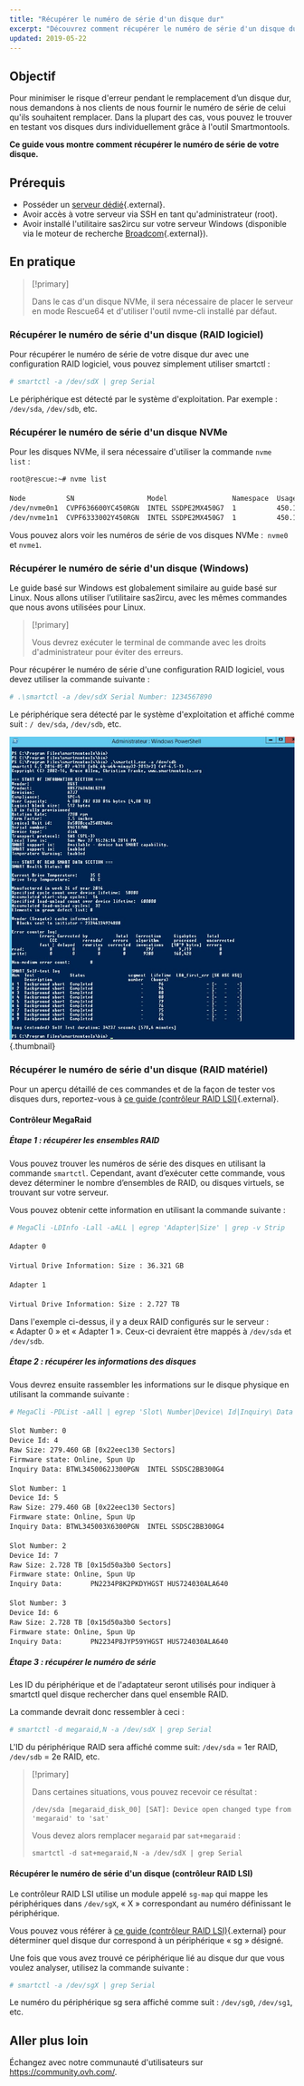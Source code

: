 ```yaml
---
title: "Récupérer le numéro de série d'un disque dur"
excerpt: "Découvrez comment récupérer le numéro de série d'un disque dur pour remplacer celui-ci"
updated: 2019-05-22
---
```


## Objectif

Pour minimiser le risque d'erreur pendant le remplacement d’un disque dur, nous demandons à nos clients de nous fournir le numéro de série de celui qu'ils souhaitent remplacer. Dans la plupart des cas, vous pouvez le trouver en testant vos disques durs individuellement grâce à l'outil Smartmontools.

**Ce guide vous montre comment récupérer le numéro de série de votre disque.**

## Prérequis

- Posséder un [serveur dédié](https://www.ovh.com/fr/serveurs_dedies/){.external}.
- Avoir accès à votre serveur via SSH en tant qu'administrateur (root).
- Avoir installé l'utilitaire sas2ircu sur votre serveur Windows (disponible via le moteur de recherche [Broadcom](https://www.broadcom.com/support/download-search/?dk=sas2ircu){.external}).

## En pratique

> [!primary]
>
> Dans le cas d'un disque NVMe, il sera nécessaire de placer le serveur en mode Rescue64 et d'utiliser l'outil nvme-cli installé par défaut.
> 

### Récupérer le numéro de série d'un disque (RAID logiciel)

Pour récupérer le numéro de série de votre disque dur avec une configuration RAID logiciel, vous pouvez simplement utiliser smartctl :

```sh
# smartctl -a /dev/sdX | grep Serial
```

Le périphérique est détecté par le système d'exploitation. Par exemple : `/dev/sda`, `/dev/sdb`, etc.

### Récupérer le numéro de série d'un disque NVMe

Pour les disques NVMe, il sera nécessaire d'utiliser la commande `nvme list` :

```sh
root@rescue:~# nvme list

Node          SN                  Model                Namespace  Usage                      Format   FW Rev
/dev/nvme0n1  CVPF636600YC450RGN  INTEL SSDPE2MX450G7  1          450.10 GB / 450.10 GB 512  B + 0 B  MDV10253
/dev/nvme1n1  CVPF6333002Y450RGN  INTEL SSDPE2MX450G7  1          450.10 GB / 450.10 GB 512  B + 0 B  MDV10253
```

Vous pouvez alors voir les numéros de série de vos disques NVMe :  `nvme0` et `nvme1`.

### Récupérer le numéro de série d'un disque (Windows)

Le guide basé sur Windows est globalement similaire au guide basé sur Linux. Nous allons utiliser l’utilitaire sas2ircu, avec les mêmes commandes que nous avons utilisées pour Linux.

> [!primary]
>
> Vous devrez exécuter le terminal de commande avec les droits d'administrateur pour éviter des erreurs.
> 

Pour récupérer le numéro de série d'une configuration RAID logiciel, vous devez utiliser la commande suivante :

```sh
# .\smartctl -a /dev/sdX Serial Number: 1234567890
```

Le périphérique sera détecté par le système d'exploitation et affiché comme suit : `/ dev/sda`, `/dev/sdb`, etc.

![smart_sdb_windows](images/smart_sdb_windows.png){.thumbnail}

### Récupérer le numéro de série d'un disque (RAID matériel)

Pour un aperçu détaillé de ces commandes et de la façon de tester vos disques durs, reportez-vous à [ce guide (contrôleur RAID LSI)](/pages/bare_metal_cloud/dedicated_servers/raid_hard){.external}.

#### Contrôleur MegaRaid

##### Étape 1 : récupérer les ensembles RAID

Vous pouvez trouver les numéros de série des disques en utilisant la commande `smartctl`. Cependant, avant d’exécuter cette commande, vous devez déterminer le nombre d’ensembles de RAID, ou disques virtuels, se trouvant sur votre serveur.

Vous pouvez obtenir cette information en utilisant la commande suivante :

```sh
# MegaCli -LDInfo -Lall -aALL | egrep 'Adapter|Size' | grep -v Strip

Adapter 0

Virtual Drive Information: Size : 36.321 GB

Adapter 1

Virtual Drive Information: Size : 2.727 TB
```

Dans l'exemple ci-dessus, il y a deux RAID configurés sur le serveur : « Adapter 0 » et « Adapter 1 ». Ceux-ci devraient être mappés à `/dev/sda` et `/dev/sdb`.

##### Étape 2 : récupérer les informations des disques

Vous devrez ensuite rassembler les informations sur le disque physique en utilisant la commande suivante :

```sh
# MegaCli -PDList -aAll | egrep 'Slot\ Number|Device\ Id|Inquiry\ Data|Raw|Firmware\ state' | sed 's/Slot/\nSlot/g'

Slot Number: 0
Device Id: 4
Raw Size: 279.460 GB [0x22eec130 Sectors]
Firmware state: Online, Spun Up
Inquiry Data: BTWL3450062J300PGN  INTEL SSDSC2BB300G4                     D2010355

Slot Number: 1
Device Id: 5
Raw Size: 279.460 GB [0x22eec130 Sectors] 
Firmware state: Online, Spun Up 
Inquiry Data: BTWL345003X6300PGN  INTEL SSDSC2BB300G4                     D2010355

Slot Number: 2
Device Id: 7
Raw Size: 2.728 TB [0x15d50a3b0 Sectors] 
Firmware state: Online, Spun Up 
Inquiry Data:       PN2234P8K2PKDYHGST HUS724030ALA640                    MF8OAA70

Slot Number: 3 
Device Id: 6 
Raw Size: 2.728 TB [0x15d50a3b0 Sectors] 
Firmware state: Online, Spun Up 
Inquiry Data:       PN2234P8JYP59YHGST HUS724030ALA640                    MF8OAA70
```

##### Étape 3 : récupérer le numéro de série

Les ID du périphérique et de l'adaptateur seront utilisés pour indiquer à smartctl quel disque rechercher dans quel ensemble RAID.

La commande devrait donc ressembler à ceci :

```sh
# smartctl -d megaraid,N -a /dev/sdX | grep Serial
```

L'ID du périphérique RAID sera affiché comme suit: `/dev/sda` = 1er RAID, `/dev/sdb` = 2e RAID, etc.

> \[!primary]
>
> Dans certaines situations, vous pouvez recevoir ce résultat :
> 
> ```
> /dev/sda [megaraid_disk_00] [SAT]: Device open changed type from 'megaraid' to 'sat'
> ```
> 
> Vous devez alors remplacer `megaraid` par `sat+megaraid` :
>
> ```
> smartctl -d sat+megaraid,N -a /dev/sdX | grep Serial
> ```
>

#### Récupérer le numéro de série d'un disque (contrôleur RAID LSI)

Le contrôleur RAID LSI utilise un module appelé `sg-map` qui mappe les périphériques dans `/dev/sgX`, « X » correspondant au numéro définissant le périphérique.

Vous pouvez vous référer à [ce guide (contrôleur RAID LSI)](/pages/bare_metal_cloud/dedicated_servers/raid_hard){.external} pour déterminer quel disque dur correspond à un périphérique « sg » désigné.

Une fois que vous avez trouvé ce périphérique lié au disque dur que vous voulez analyser, utilisez la commande suivante :

```sh
# smartctl -a /dev/sgX | grep Serial
```

Le numéro du périphérique sg sera affiché comme suit : `/dev/sg0`, `/dev/sg1`, etc.

## Aller plus loin

Échangez avec notre communauté d'utilisateurs sur <https://community.ovh.com/>.